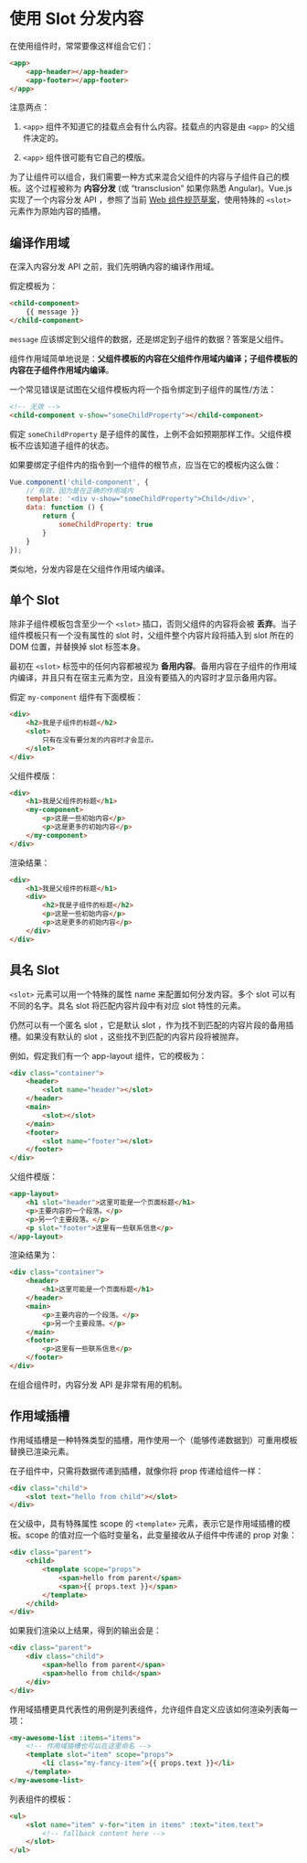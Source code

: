 使用 Slot 分发内容
===

在使用组件时，常常要像这样组合它们：
```html
<app>
    <app-header></app-header>
    <app-footer></app-footer>
</app>
```

注意两点：

1. `<app>` 组件不知道它的挂载点会有什么内容。挂载点的内容是由 `<app>` 的父组件决定的。

2. `<app>` 组件很可能有它自己的模版。

为了让组件可以组合，我们需要一种方式来混合父组件的内容与子组件自己的模板。这个过程被称为 **内容分发** (或 “transclusion” 如果你熟悉 Angular)。Vue.js 实现了一个内容分发 API ，参照了当前 [Web 组件规范草案](https://github.com/w3c/webcomponents/blob/gh-pages/proposals/Slots-Proposal.md)，使用特殊的 `<slot>` 元素作为原始内容的插槽。


## 编译作用域
在深入内容分发 API 之前，我们先明确内容的编译作用域。

假定模板为：
```html
<child-component>
    {{ message }}
</child-component>
```

`message` 应该绑定到父组件的数据，还是绑定到子组件的数据？答案是父组件。

组件作用域简单地说是：**父组件模板的内容在父组件作用域内编译；子组件模板的内容在子组件作用域内编译**。

一个常见错误是试图在父组件模板内将一个指令绑定到子组件的属性/方法：
```html
<!-- 无效 -->
<child-component v-show="someChildProperty"></child-component>
```

假定 `someChildProperty` 是子组件的属性，上例不会如预期那样工作。父组件模板不应该知道子组件的状态。

如果要绑定子组件内的指令到一个组件的根节点，应当在它的模板内这么做：
```js
Vue.component('child-component', {
    // 有效，因为是在正确的作用域内
    template: '<div v-show="someChildProperty">Child</div>',
    data: function () {
        return {
            someChildProperty: true
        }
    }
});
```

类似地，分发内容是在父组件作用域内编译。


## 单个 Slot
除非子组件模板包含至少一个 `<slot>` 插口，否则父组件的内容将会被 **丢弃**。当子组件模板只有一个没有属性的 slot 时，父组件整个内容片段将插入到 slot 所在的 DOM 位置，并替换掉 slot 标签本身。

最初在 `<slot>` 标签中的任何内容都被视为 **备用内容**。备用内容在子组件的作用域内编译，并且只有在宿主元素为空，且没有要插入的内容时才显示备用内容。

假定 `my-component` 组件有下面模板：
```html
<div>
    <h2>我是子组件的标题</h2>
    <slot>
        只有在没有要分发的内容时才会显示。
    </slot>
</div>
```

父组件模版：
```html
<div>
    <h1>我是父组件的标题</h1>
    <my-component>
        <p>这是一些初始内容</p>
        <p>这是更多的初始内容</p>
    </my-component>
</div>
```

渲染结果：
```html
<div>
    <h1>我是父组件的标题</h1>
    <div>
        <h2>我是子组件的标题</h2>
        <p>这是一些初始内容</p>
        <p>这是更多的初始内容</p>
    </div>
</div>
```


## 具名 Slot
`<slot>` 元素可以用一个特殊的属性 name 来配置如何分发内容。多个 slot 可以有不同的名字。具名 slot 将匹配内容片段中有对应 slot 特性的元素。

仍然可以有一个匿名 slot ，它是默认 slot ，作为找不到匹配的内容片段的备用插槽。如果没有默认的 slot ，这些找不到匹配的内容片段将被抛弃。

例如，假定我们有一个 app-layout 组件，它的模板为：
```html
<div class="container">
    <header>
        <slot name="header"></slot>
    </header>
    <main>
        <slot></slot>
    </main>
    <footer>
        <slot name="footer"></slot>
    </footer>
</div>
```

父组件模版：
```html
<app-layout>
    <h1 slot="header">这里可能是一个页面标题</h1>
    <p>主要内容的一个段落。</p>
    <p>另一个主要段落。</p>
    <p slot="footer">这里有一些联系信息</p>
</app-layout>
```

渲染结果为：
```html
<div class="container">
    <header>
        <h1>这里可能是一个页面标题</h1>
    </header>
    <main>
        <p>主要内容的一个段落。</p>
        <p>另一个主要段落。</p>
    </main>
    <footer>
        <p>这里有一些联系信息</p>
    </footer>
</div>
```

在组合组件时，内容分发 API 是非常有用的机制。


## 作用域插槽
作用域插槽是一种特殊类型的插槽，用作使用一个（能够传递数据到）可重用模板替换已渲染元素。

在子组件中，只需将数据传递到插槽，就像你将 prop 传递给组件一样：
```html
<div class="child">
    <slot text="hello from child"></slot>
</div>
```

在父级中，具有特殊属性 scope 的 `<template>` 元素，表示它是作用域插槽的模板。scope 的值对应一个临时变量名，此变量接收从子组件中传递的 prop 对象：
```html
<div class="parent">
    <child>
        <template scope="props">
            <span>hello from parent</span>
            <span>{{ props.text }}</span>
        </template>
    </child>
</div>
```

如果我们渲染以上结果，得到的输出会是：
```html
<div class="parent">
    <div class="child">
        <span>hello from parent</span>
        <span>hello from child</span>
    </div>
</div>
```

作用域插槽更具代表性的用例是列表组件，允许组件自定义应该如何渲染列表每一项：
```html
<my-awesome-list :items="items">
    <!-- 作用域插槽也可以在这里命名 -->
    <template slot="item" scope="props">
        <li class="my-fancy-item">{{ props.text }}</li>
    </template>
</my-awesome-list>
```

列表组件的模板：
```html
<ul>
    <slot name="item" v-for="item in items" :text="item.text">
        <!-- fallback content here -->
    </slot>
</ul>
```